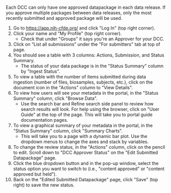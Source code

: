 Each DCC can only have one approved datapackage in each data release. If you approve multiple packages between data releases, only the most recently submitted and approved package will be used.

1. Go to https://app.nih-cfde.org/ and click "Log In" (top right corner).
2. Click your name and "My Profile" (top right corner). 
   - Check that under "Groups" it says you're an Approver for your DCC.
3. Click on “List all submissions” under the "For submitters" tab at top of page. 
4. You should see a table with 3 columns: Actions, Submission, and Status Summary. 
   - The status of your data package is in the "Status Summary" column by "Ingest Status".
5. To view a table with the number of items submitted during data ingestion (number of files, biosamples, subjects, etc.), click on the document icon in the "Actions" column to "View Details". 
6. To view how users will see your metadata in the portal, in the "Status Summary" column, click "Browse Data". 
   - Use the search bar and Refine search side panel to review how search results will look. For help using the browser, click on "User Guide" at the top of the page. This will take you to portal guide documentation pages.
7. To view a graphical summary of your metadata in the portal, in the "Status Summary" column, click "Summary Charts". 
   - This will take you to a page with a dynamic bar plot. Use the dropdown menus to change the axes and stack by variables.
8. To change the review status, in the "Actions" column, click on the pencil to edit. Scroll down to "DCC Approver Status" on the "Edit Submitted Datapackage" page. 
9. Click the blue dropdown button and in the pop-up window, select the status option you want to switch to (i.e., "content approved" or "content approved but held").
10. Back on the "Edited Submitted Datapackage" page, click "Save" (top right) to save the new status.





